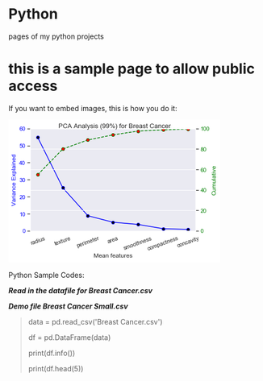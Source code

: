 # Python
pages of my python projects

# this is a sample page to allow public access


If you want to embed images, this is how you do it:

![](https://github.com/aimsim17/Python/blob/main/img/PCA.png)


Python Sample Codes:


**_Read in the datafile for Breast Cancer.csv_**

**_Demo file Breast Cancer Small.csv_**


> data = pd.read_csv('Breast Cancer.csv')
> 
> df   = pd.DataFrame(data)
> 
> print(df.info())                    
> 
> print(df.head(5))
